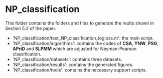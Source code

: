 # NP_classification
This folder contains the folders and files to generate the reults shown in Section 5.2 of the paper.
- 'NP_classification/test_NP_classification_logloss.m': the main script.
- 'NP_classification/algorithms': contains the codes of **CSA**, **YNW**, **PSG**, **APriD** and **SLPMM** which are adjusted for Neyman-Pearson classification.
- 'NP_classification/datasets': contains three datasets.
- 'NP_classification/results': contains the generated figures.
- 'NP_classification/tools': contains the necessary support scripts.
